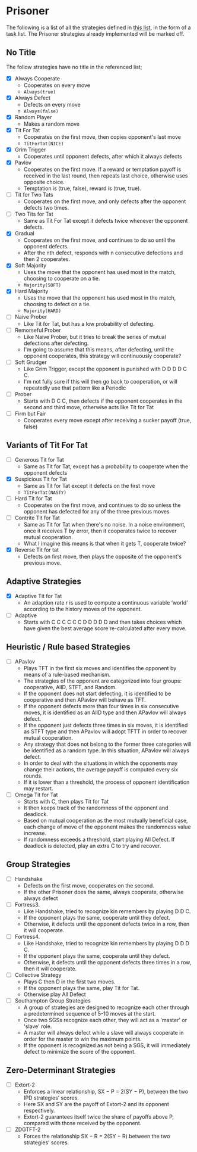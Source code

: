 # Prisoner
The following is a list of all the strategies defined in [this list](http://www.prisoners-dilemma.com/strategies.html), in the form of a task list.
The Prisoner strategies already implemented will be marked off.

## No Title
The follow strategies have no title in the referenced list;

- [x] Always Cooperate
    - Cooperates on every move
    - `Always(true)`
- [x] Always Defect
    - Defects on every move
    - `Always(false)`
- [x] Random Player
    - Makes a random move
- [x] Tit For Tat
    - Cooperates on the first move, then copies opponent's last move
    - `TitForTat(NICE)`
- [x] Grim Trigger
    - Cooperates until opponent defects, after which it always defects
- [x] Pavlov
    - Cooperates on the first move. If a reward or temptation payoff is received in the last round, then repeats last choice, otherwise uses opposite choice.
    - Temptation is (true, false), reward is (true, true).
- [ ] Tit for Two Tats
    - Cooperates on the first move, and only defects after the opponent defects two times.
- [ ] Two Tits for Tat
    - Same as Tit For Tat except it defects twice whenever the opponent defects.
- [x] Gradual
    - Cooperates on the first move, and continues to do so until the opponent defects.
    - After the nth defect, responds with n consecutive defections and then 2 cooperates.
- [x] Soft Majority
    - Uses the move that the opponent has used most in the match, choosing to cooperate on a tie.
    - `Majority(SOFT)`
- [x] Hard Majority
    - Uses the move that the opponent has used most in the match, choosing to defect on a tie.
    - `Majority(HARD)`
- [ ] Naive Prober
    - Like Tit for Tat, but has a low probability of defecting.
- [ ] Remorseful Prober
    - Like Naive Prober, but it tries to break the series of mutual defections after defecting.
    - I'm going to assume that this means, after defecting, until the opponent cooperates, this strategy will continuously cooperate?
- [ ] Soft Grudger
    - Like Grim Trigger, except the opponent is punished with D D D D C C.
    - I'm not fully sure if this will then go back to cooperation, or will repeatedly use that pattern like a Periodic
- [ ] Prober
    - Starts with D C C, then defects if the opponent cooperates in the second and third move, otherwise acts like Tit for Tat
- [ ] Firm but Fair
    - Cooperates every move except after receiving a sucker payoff (true, false)

## Variants of Tit For Tat
- [ ] Generous Tit for Tat
    - Same as Tit for Tat, except has a probability to cooperate when the opponent defects
- [x] Suspicious Tit for Tat
    - Same as Tit for Tat except it defects on the first move
    - `TitForTat(NASTY)`
- [ ] Hard Tit for Tat
    - Cooperates on the first move, and continues to do so unless the opponent has defected for any of the three previous moves
- [ ] Contrite Tit for Tat
    - Same as Tit for Tat when there's no noise. In a noise environment, once it receives T by error, then it cooperates twice to recover mutual cooperation.
    - What I imagine this means is that when it gets T, cooperate twice?
- [x] Reverse Tit for tat
    - Defects on first move, then plays the opposite of the opponent's previous move.

## Adaptive Strategies
- [x] Adaptive Tit for Tat
    - An adaption rate r is used to compute a continuous variable ‘world’ according to the history moves of the opponent.
- [ ] Adaptive
    - Starts with C C C C C C D D D D D and then takes choices which have given the best average score re-calculated after every move.

## Heuristic / Rule based Strategies
- [ ] APavlov
    - Plays TFT in the first six moves and identifies the opponent by means of a rule-based mechanism.
    - The strategies of the opponent are categorized into four groups: cooperative, AllD, STFT, and Random.
    - If the opponent does not start defecting, it is identified to be cooperative and then APavlov will behave as TFT.
    - If the opponent defects more than four times in six consecutive moves, it is identified as an AllD type and then APavlov will always defect.
    - If the opponent just defects three times in six moves, it is identified as STFT type and then APavlov will adopt TFTT in order to recover mutual cooperation.
    - Any strategy that does not belong to the former three categories will be identified as a random type. In this situation, APavlov will always defect.
    - In order to deal with the situations in which the opponents may change their actions, the average payoff is computed every six rounds.
    - If it is lower than a threshold, the process of opponent identification may restart.
- [ ] Omega Tit for Tat
    - Starts with C, then plays Tit for Tat
    - It then keeps track of the randomness of the opponent and deadlock.
    - Based on mutual cooperation as the most mutually beneficial case, each change of move of the opponent makes the randomness value increase.
    - If randomness exceeds a threshold, start playing All Defect. If deadlock is detected, play an extra C to try and recover.

## Group Strategies
- [ ] Handshake
    - Defects on the first move, cooperates on the second.
    - If the other Prisoner does the same, always cooperate, otherwise always defect
- [ ] Fortress3.
    - Like Handshake, tried to recognize kin remembers by playing D D C.
    - If the opponent plays the same, cooperate until they defect.
    - Otherwise, it defects until the opponent defects twice in a row, then it will cooperate.
- [ ] Fortress4.
    - Like Handshake, tried to recognize kin remembers by playing D D D C.
    - If the opponent plays the same, cooperate until they defect.
    - Otherwise, it defects until the opponent defects three times in a row, then it will cooperate.
- [ ] Collective Strategy
    - Plays C then D in the first two moves.
    - If the opponent plays the same, play Tit for Tat.
    - Otherwise play All Defect
- [ ] Southampton Group Strategies
    - A group of strategies are designed to recognize each other through a predetermined sequence of 5-10 moves at the start.
    - Once two SGSs recognize each other, they will act as a 'master' or 'slave' role.
    - A master will always defect while a slave will always cooperate in order for the master to win the maximum points.
    - If the opponent is recognized as not being a SGS, it will immediately defect to minimize the score of the opponent.

## Zero-Determinant Strategies
- [ ] Extort-2
    - Enforces a linear relationship, SX − P = 2(SY − P), between the two IPD strategies’ scores.
    - Here SX and SY are the payoff of Extort-2 and its opponent respectively.
    - Extort-2 guarantees itself twice the share of payoffs above P, compared with those received by the opponent.
- [ ] ZDGTFT-2
    - Forces the relationship SX − R = 2(SY − R) between the two strategies’ scores.
